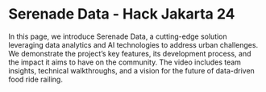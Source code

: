 # Serenade Data - Hack Jakarta 24

In this page, we introduce Serenade Data, a cutting-edge solution leveraging data analytics and AI technologies to address urban challenges. We demonstrate the project’s key features, its development process, and the impact it aims to have on the community. The video includes team insights, technical walkthroughs, and a vision for the future of data-driven food ride railing.
